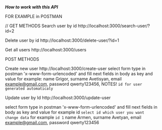 *****How to work with this API*****

FOR EXAMPLE in POSTMAN

// GET METHODS
Search user by id
http://localhost:3000/search-user/?id=2

Delete user by id 
http://localhost:3000/delete-user/?id=1

Get all users
http://localhost:3000/users


POST METHODS

Create new user 
http://localhost:3000/create-user
select form type in postman 'x-www-form-urlencoded'
and fill next fields in body
as key and value for example:
name      Grigor,
surname   Avetisyan,
email     example@gmail.com,
password  qwerty123456,
NOTES! `id for user generated automaticaly`

Update user by Id
http://localhost:3000/update-user

select form type in postman 'x-www-form-urlencoded'
and fill next fields in body
as key and value for example
id `select id which user you want change data` for example `id 1`
name      Armen,
surname   Avetyan,
email     example@gmail.com,
password  qwerty123456
